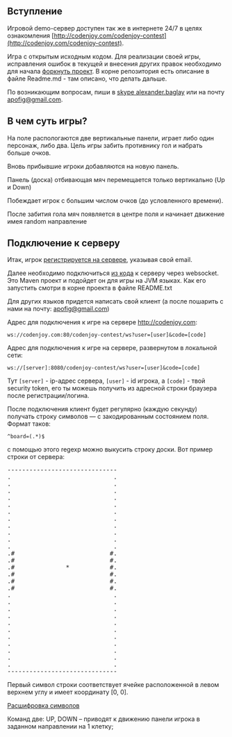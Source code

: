 <meta charset="UTF-8">

## Вступление

Игровой demo-сервер доступен так же в интернете 24/7 в целях
ознакомления [http://codenjoy.com/codenjoy-contest](http://codenjoy.com/codenjoy-contest).

Игра с открытым исходным кодом. Для реализации своей игры, исправления
ошибок в текущей и внесения других правок необходимо для начала
[форкнуть проект](https://github.com/codenjoyme/codenjoy).
В корне репозитория есть описание в файле Readme.md - там описано, что делать дальше.

По возникающим вопросам, пиши в [skype alexander.baglay](skype:alexander.baglay)
или на почту [apofig@gmail.com](mailto:apofig@gmail.com).

## В чем суть игры?

На поле распологаются две вертикальные панели, играет либо
один персонаж, либо два. Цель игры забить противнику гол
и набрать больше очков.

Вновь прибывшие игроки добавляются на новую панель.

Панель (доска) отбивающая мяч перемещается только вертикально (Up и Down)

Побеждает игрок с большим числом очков (до условленного времени).

После забития гола мяч появляется в центре поля
и начинает движение имея random направление

## Подключение к серверу

Итак, игрок [регистрируется на сервере](../../../register?gameName=pong),
указывая свой email.

Далее необходимо подключиться [из кода](../../../resources/pong/user/clients.zip)
к серверу через websocket. Это Maven проект и подойдет он для игры на JVM языках.
Как его запустить смотри в корне проекта в файле README.txt

Для других языков придется написать свой клиент (а после пошарить с нами на почту: [apofig@gmail.com](mailto:apofig@gmail.com))

Адрес для подключения к игре на сервере http://codenjoy.com:

`ws://codenjoy.com:80/codenjoy-contest/ws?user=[user]&code=[code]`

Адрес для подключения к игре на сервере, развернутом в локальной сети:

`ws://[server]:8080/codenjoy-contest/ws?user=[user]&code=[code]`

Тут `[server]` - ip-адрес сервера, `[user]` - id игрока, a `[code]` -
твой security token, его ты можешь получить из адресной
строки браузера после регистрации/логина.

После подключения клиент будет регулярно (каждую секунду) получать строку
символов — с закодированным состоянием поля. Формат таков:

`^board=(.*)$`

с помощью этого regexp можно выкусить строку доски.
Вот пример строки от сервера:

<pre>------------------------------
.                            .
.                            .
.                            .
.                            .
.                            .
.                            .
.                            .
.                            .
.                            .
.                            .
.                            .
.#                          #.
.#                          #.
.#              *           #.
.#                          #.
.#                          #.
.#                          #.
.                            .
.                            .
.                            .
.                            .
.                            .
.                            .
.                            .
.                            .
.                            .
.                            .
.                            .
------------------------------</pre>

Первый символ строки соответствует ячейке расположенной в левом верхнем
углу и имеет координату [0, 0].

[Расшифровка символов](elements.md)

Команд две: UP, DOWN – приводят к движению панели
игрока в заданном направлении на 1 клетку;
